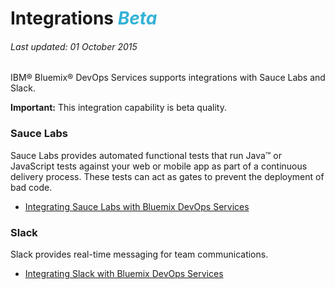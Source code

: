 # Integrations <em><span style="color: #35b2d5">Beta</span></em>
###### Last updated: 01 October 2015

IBM&reg; Bluemix&reg; DevOps Services supports integrations with Sauce Labs and Slack. 

**Important:** This integration capability is beta quality.

<a name='saucelabs'></a>
### Sauce Labs

Sauce Labs provides automated functional tests that run Java&trade; or JavaScript tests against your web or mobile app as part of a continuous delivery process. These tests can act as gates to prevent the deployment of bad code.

* [Integrating Sauce Labs with Bluemix DevOps Services](/docs/integrations/saucelabs_auto)

<!-- <a name='speedcurve'></a>
### SpeedCurve

SpeedCurve provides continuous monitoring of the front-end performance and build of your website.

[Link to manual configuration](/docs/integrations/speedcurve) -->

<a name='slack'></a>
### Slack

Slack provides real-time messaging for team communications.

* [Integrating Slack with Bluemix DevOps Services](/docs/integrations/slack_auto)


<!-- <a name='lint'></a>
### Lint

Lint flags code for quality issues.

[Link to manual configuration](/docs/integrations/lint) -->


